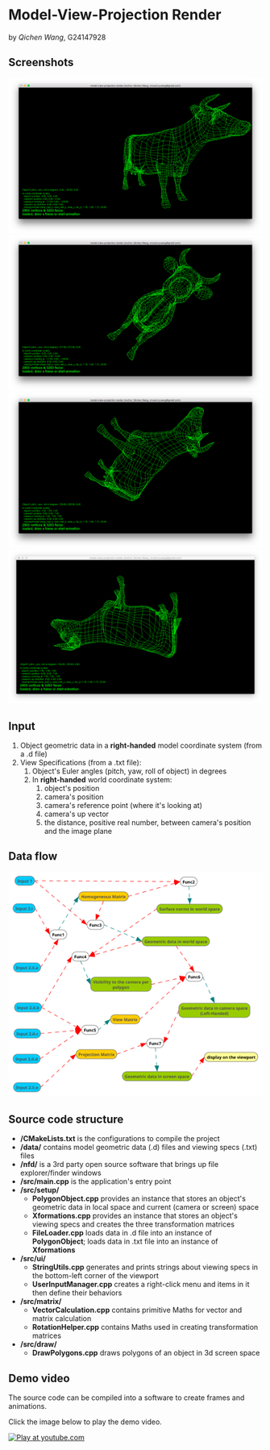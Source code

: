**Model-View-Projection Render**
================================
by *Qichen Wang*, G24147928

Screenshots
-----------
![screenshot 1](https://github.com/QichenW/MyRenderDocumentations/blob/master/Lab1/screenshot_1.png "screenshot 1")
![screenshot 2](https://github.com/QichenW/MyRenderDocumentations/blob/master/Lab1/screenshot_2.png "screenshot 2")
![screenshot 3](https://github.com/QichenW/MyRenderDocumentations/blob/master/Lab1/screenshot_3.png "screenshot 3")
![screenshot 4](https://github.com/QichenW/MyRenderDocumentations/blob/master/Lab1/screenshot_4.png "screenshot 4")

Input
-----
   1. Object geometric data in a **right-handed** model coordinate system (from a .d file)
   2. View Specifications (from a .txt file):
      1. Object's Euler angles (pitch, yaw, roll of object) in degrees
      2. In **right-handed** world coordinate system:
         1. object's position
         2. camera's position
         3. camera's reference point (where it's looking at)
         4. camera's up vector
         5. the distance, positive real number, between camera's position and the image plane 

Data flow
---------
![flow chart](https://github.com/QichenW/MyRenderDocumentations/blob/master/Lab1/data_flow.png "Data flow chart of the software")

Source code structure
----------------------
  * **/CMakeLists.txt** is the configurations to compile the project
  * **/data/** contains model geometric data (.d) files and viewing specs (.txt) files
  * **/nfd/** is a 3rd party open source software that brings up file explorer/finder windows
  * **/src/main.cpp** is the application's entry point
  * **/src/setup/**
    * **PolygonObject.cpp** provides an instance that stores an object's geometric data in local space and current (camera or screen) space
    * **Xformations.cpp** provides an instance that stores an object's viewing specs and creates the three transformation matrices
    * **FileLoader.cpp** loads data in .d file into an instance of **PolygonObject**; loads data in .txt file into an instance of **Xformations**
  * **/src/ui/**  
    * **StringUtils.cpp** generates and prints strings about viewing specs in the bottom-left corner of the viewport
    * **UserInputManager.cpp** creates a right-click menu and items in it then define their behaviors
  * **/src/matrix/**  
    * **VectorCalculation.cpp** contains primitive Maths for vector and matrix calculation 
    * **RotationHelper.cpp** contains Maths used in creating transformation matrices
  * **/src/draw/**  
    * **DrawPolygons.cpp** draws polygons of an object in 3d screen space
    

Demo video
---------
The source code can be compiled into a software to create frames and animations. 

Click the image below to play the demo video.

[![Play at youtube.com](https://img.youtube.com/vi/fFu08kVndPQ/0.jpg "Play at youtube.com")](https://youtu.be/fFu08kVndPQ)
